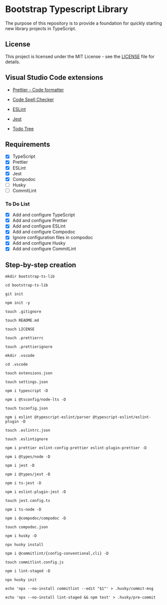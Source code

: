 # Bootstrap Typescript Library

The purpose of this repository is to provide a foundation for quickly starting new library projects in TypeScript.

## License

This project is licensed under the MIT License - see the [LICENSE](LICENSE) file for details.

## Visual Studio Code extensions

- [Prettier - Code formatter](https://marketplace.visualstudio.com/items?itemName=esbenp.prettier-vscode)

- [Code Spell Checker](https://marketplace.visualstudio.com/items?itemName=streetsidesoftware.code-spell-checker)

- [ESLint](https://marketplace.visualstudio.com/items?itemName=dbaeumer.vscode-eslint)

- [Jest](https://marketplace.visualstudio.com/items?itemName=Orta.vscode-jest)

- [Todo Tree](https://marketplace.visualstudio.com/items?itemName=Gruntfuggly.todo-tree)

## Requirements

- [x] TypeScript
- [x] Prettier
- [x] ESLint
- [x] Jest
- [x] Compodoc
- [ ] Husky
- [ ] CommitLint

### To Do List

- [x] Add and configure TypeScript
- [x] Add and configure Prettier
- [x] Add and configure ESLint
- [x] Add and configure Compodoc
- [x] Ignore configuration files in compodoc
- [x] Add and configure Husky
- [x] Add and configure CommitLint

## Step-by-step creation

`mkdir bootstrap-ts-lib`

`cd bootstrap-ts-lib`

`git init`

`npm init -y`

`touch .gitignore`

`touch README.md`

`touch LICENSE`

`touch .prettierrc`

`touch .prettierignore`

`mkdir .vscode`

`cd .vscode`

`touch extensions.json`

`touch settings.json`

`npm i typescript -D`

`npm i @tsconfig/node-lts -D`

`touch tsconfig.json`

`npm i eslint @typescript-eslint/parser @typescript-eslint/eslint-plugin -D`

`touch .eslintrc.json`

`touch .eslintignore`

`npm i prettier eslint-config-prettier eslint-plugin-prettier -D`

`npm i @types/node -D`

`npm i jest -D`

`npm i @types/jest -D`

`npm i ts-jest -D`

`npm i eslint-plugin-jest -D`

`touch jest.config.ts`

`npm i ts-node -D`

`npm i @compodoc/compodoc -D`

`touch compodoc.json`

`npm i husky -D`

`npx husky install`

`npm i @commitlint/{config-conventional,cli} -D`

`touch commitlint.config.js`

`npm i lint-staged -D`

`npx husky init`

`echo 'npx --no-install commitlint --edit "$1"' > .husky/commit-msg`

`echo 'npx --no-install lint-staged && npm test' > .husky/pre-commit`
